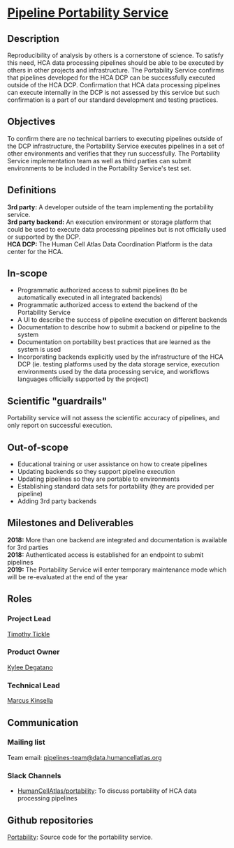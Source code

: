 # [Pipeline Portability Service](mailto:pipelines-team@data.humancellatlas.org)

## Description

Reproducibility of analysis by others is a cornerstone of science. To satisfy this need, HCA data processing pipelines should be able to be executed by others in other projects and infrastructure. The Portability Service confirms that pipelines developed for the HCA DCP can be successfully executed outside of the HCA DCP. Confirmation that HCA data processing pipelines can execute internally in the DCP is not assessed by this service but such confirmation is a part of our standard development and testing practices.   

## Objectives

To confirm there are no technical barriers to executing pipelines outside of the DCP infrastructure, the Portability Service executes pipelines in a set of other environments and verifies that they run successfully. The Portability Service implementation team as well as third parties can submit environments to be included in the Portability Service's test set.   

## Definitions

__3rd party:__ A developer outside of the team implementing the portability service.  
__3rd party backend:__ An execution environment or storage platform that could be used to execute data processing pipelines but is not officially used or supported by the DCP.  
__HCA DCP:__ The Human Cell Atlas Data Coordination Platform is the data center for the HCA.  

## In-scope

* Programmatic authorized access to submit pipelines (to be automatically executed in all integrated backends)  
* Programmatic authorized access to extend the backend of the Portability Service  
* A UI to describe the success of pipeline execution on different backends  
* Documentation to describe how to submit a backend or pipeline to the system  
* Documentation on portability best practices that are learned as the system is used  
* Incorporating backends explicitly used by the infrastructure of the HCA DCP (ie. testing platforms used by the data storage service, execution environments used by the data processing service, and workflows languages officially supported by the project)  

## Scientific "guardrails"

Portability service will not assess the scientific accuracy of pipelines, and only report on successful execution.  

## Out-of-scope

* Educational training or user assistance on how to create pipelines  
* Updating backends so they support pipeline execution  
* Updating pipelines so they are portable to environments  
* Establishing standard data sets for portability (they are provided per pipeline)  
* Adding 3rd party backends  

## Milestones and Deliverables

__2018:__ More than one backend are integrated and documentation is available for 3rd parties  
__2018:__ Authenticated access is established for an endpoint to submit pipelines  
__2019:__ The Portability Service will enter temporary maintenance mode which will be re-evaluated at the end of the year  

## Roles

### Project Lead

[Timothy Tickle](mailto:ttickle@broadinstitute.org)

### Product Owner

[Kylee Degatano](mailto:kdegatano@broadinstitute.org)

### Technical Lead

[Marcus Kinsella](mailto:mkinsella@chanzuckerberg.com)

## Communication

### Mailing list

Team email: pipelines-team@data.humancellatlas.org

### Slack Channels

* [HumanCellAtlas/portability](https://humancellatlas.slack.com/messages/portability): To discuss portability of HCA data processing pipelines  

## Github repositories

[Portability](https://github.com/HumanCellAtlas/portability): Source code for the portability service.
